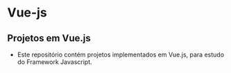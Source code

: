# Vue-js


## Projetos em Vue.js

- Este repositório contém projetos implementados em Vue.js, para estudo do Framework Javascript.
